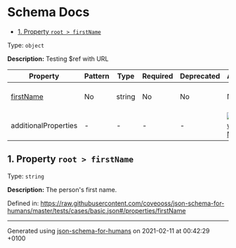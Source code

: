 # Schema Docs

- [1. Property `root > firstName`](#firstName)

Type: `object`

**Description:** Testing $ref with URL

| Property | Pattern | Type | Required | Deprecated | Additional | Description |
| -------- | ------- | ---- | -------- | ---------- | ---------- | ----------- |
| [firstName](#firstName)|No|string|No|No| No|The person's first name.|
  | additionalProperties | - | - | - | - |  [![made-with-Markdown](https://img.shields.io/badge/Any%20type-allowed-green)](# "Additional Properties of any type are allowed.") | - |        

## <a name="firstName"></a>1. Property `root > firstName`

Type: `string`

**Description:** The person's first name.

Defined in: https://raw.githubusercontent.com/coveooss/json-schema-for-humans/master/tests/cases/basic.json#/properties/firstName

----------------------------------------------------------------------------------------------------------------------------
Generated using [json-schema-for-humans](https://github.com/coveooss/json-schema-for-humans) on 2021-02-11 at 00:42:29 +0100